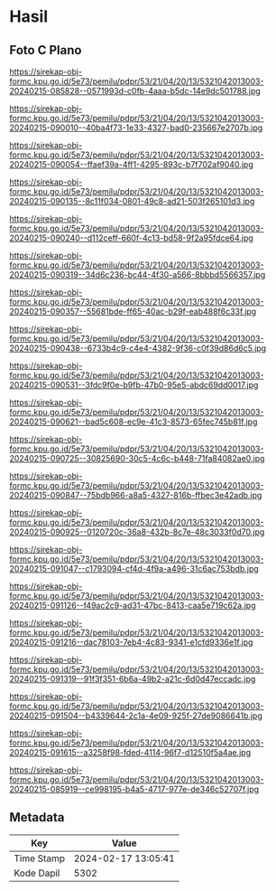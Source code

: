 # Hasil

## Foto C Plano

https://sirekap-obj-formc.kpu.go.id/5e73/pemilu/pdpr/53/21/04/20/13/5321042013003-20240215-085828--0571993d-c0fb-4aaa-b5dc-14e9dc501788.jpg

https://sirekap-obj-formc.kpu.go.id/5e73/pemilu/pdpr/53/21/04/20/13/5321042013003-20240215-090010--40ba4f73-1e33-4327-bad0-235667e2707b.jpg

https://sirekap-obj-formc.kpu.go.id/5e73/pemilu/pdpr/53/21/04/20/13/5321042013003-20240215-090054--ffaef39a-4ff1-4295-893c-b7f702af9040.jpg

https://sirekap-obj-formc.kpu.go.id/5e73/pemilu/pdpr/53/21/04/20/13/5321042013003-20240215-090135--8c11f034-0801-49c8-ad21-503f265101d3.jpg

https://sirekap-obj-formc.kpu.go.id/5e73/pemilu/pdpr/53/21/04/20/13/5321042013003-20240215-090240--d112ceff-660f-4c13-bd58-9f2a95fdce64.jpg

https://sirekap-obj-formc.kpu.go.id/5e73/pemilu/pdpr/53/21/04/20/13/5321042013003-20240215-090319--34d6c236-bc44-4f30-a566-8bbbd5566357.jpg

https://sirekap-obj-formc.kpu.go.id/5e73/pemilu/pdpr/53/21/04/20/13/5321042013003-20240215-090357--55681bde-ff65-40ac-b29f-eab488f6c33f.jpg

https://sirekap-obj-formc.kpu.go.id/5e73/pemilu/pdpr/53/21/04/20/13/5321042013003-20240215-090438--6733b4c9-c4e4-4382-9f36-c0f39d86d6c5.jpg

https://sirekap-obj-formc.kpu.go.id/5e73/pemilu/pdpr/53/21/04/20/13/5321042013003-20240215-090531--3fdc9f0e-b9fb-47b0-95e5-abdc69dd0017.jpg

https://sirekap-obj-formc.kpu.go.id/5e73/pemilu/pdpr/53/21/04/20/13/5321042013003-20240215-090621--bad5c608-ec9e-41c3-8573-65fec745b81f.jpg

https://sirekap-obj-formc.kpu.go.id/5e73/pemilu/pdpr/53/21/04/20/13/5321042013003-20240215-090725--30825690-30c5-4c6c-b448-71fa84082ae0.jpg

https://sirekap-obj-formc.kpu.go.id/5e73/pemilu/pdpr/53/21/04/20/13/5321042013003-20240215-090847--75bdb966-a8a5-4327-816b-ffbec3e42adb.jpg

https://sirekap-obj-formc.kpu.go.id/5e73/pemilu/pdpr/53/21/04/20/13/5321042013003-20240215-090925--0120720c-36a8-432b-8c7e-48c3033f0d70.jpg

https://sirekap-obj-formc.kpu.go.id/5e73/pemilu/pdpr/53/21/04/20/13/5321042013003-20240215-091047--c1793094-cf4d-4f9a-a496-31c6ac753bdb.jpg

https://sirekap-obj-formc.kpu.go.id/5e73/pemilu/pdpr/53/21/04/20/13/5321042013003-20240215-091126--f49ac2c9-ad31-47bc-8413-caa5e719c62a.jpg

https://sirekap-obj-formc.kpu.go.id/5e73/pemilu/pdpr/53/21/04/20/13/5321042013003-20240215-091216--dac78103-7eb4-4c83-9341-e1cfd9336e1f.jpg

https://sirekap-obj-formc.kpu.go.id/5e73/pemilu/pdpr/53/21/04/20/13/5321042013003-20240215-091319--91f3f351-6b6a-49b2-a21c-6d0d47eccadc.jpg

https://sirekap-obj-formc.kpu.go.id/5e73/pemilu/pdpr/53/21/04/20/13/5321042013003-20240215-091504--b4339644-2c1a-4e09-925f-27de9086641b.jpg

https://sirekap-obj-formc.kpu.go.id/5e73/pemilu/pdpr/53/21/04/20/13/5321042013003-20240215-091615--a3258f98-fded-4114-96f7-d12510f5a4ae.jpg

https://sirekap-obj-formc.kpu.go.id/5e73/pemilu/pdpr/53/21/04/20/13/5321042013003-20240215-085919--ce998195-b4a5-4717-977e-de346c52707f.jpg


## Metadata

| Key        | Value               |
| ---------- | ------------------- |
| Time Stamp | 2024-02-17 13:05:41 |
| Kode Dapil | 5302                |



